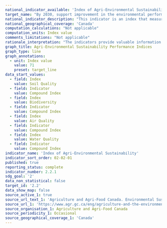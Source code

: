 ```yaml
---
national_indicator_available: 'Index of Agri-Environmental Sustainability'
target_name: "By 2030, support improvement in the environmental performance of the agriculture sector by achieving a score of 71 or higher for the Index of Agri-Environmental Sustainability (reflecting the quality of water, soil, air and biodiversity)."
national_indicator_description: "This indicator is an index that measures Agri-Environmental Sustainability. Agriculture and Agri-Food Canada developed a set of science-based agri-environmental indicators (AEIs) that integrate information on soils, climate and topography with statistics on land use and crop and livestock management practices. The indices are divided in five “health classes”, defined as: 80-100 Desired; 60-79 Good; 40-59 Moderate; 20-39 Poor; 0-19 At risk."
national_geographical_coverage: 'Canada'
computation_calculations: "Not applicable"
computation_units: Index value
comments_limitations: "Not applicable"
rationale_interpretation: "The indicators provide valuable information on the overall environmental risks and conditions in agriculture and how these change over time."
graph_title: Agri-Environmental Sustainability Performance Indices
graph_type: line
graph_annotations:
  - unit: Index value
    value: 71
    preset: target_line
data_start_values:
  - field: Index
    value: Soil Quality
  - field: Indicator
    value: Compound Index
  - field: Index
    value: Biodiversity
  - field: Indicator
    value: Compound Index
  - field: Index
    value: Air Quality
  - field: Indicator
    value: Compound Index
  - field: Index
    value: Water Quality
  - field: Indicator
    value: Compound Index 
indicator_name: 'Index of Agri-Environmental Sustainability'
indicator_sort_order: 02-02-01
published: true
reporting_status: complete
indicator_number: 2.2.1
sdg_goal: '2'
data_non_statistical: false
target_id: '2.2'
data_show_map: false
source_active_1: true
source_url_text_1: 'Agriculture and Agri-Food Canada. Environmental Sustainability of Canadian Agriculture: Agri-Environmental Indicator Report Series – Report #4'
source_url_1: 'https://www.agr.gc.ca/eng/agriculture-and-the-environment/agricultural-practices/environmental-sustainability-of-canadian-agriculture-agri-environmental-indicator-report-series-report-4/?id=1467307820931'
source_organisation_1: Agriculture and Agri-Food Canada
source_periodicity_1: Occasional
source_geographical_coverage_1: 'Canada'
---
```

